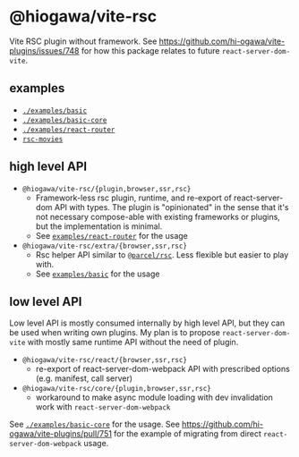 # @hiogawa/vite-rsc

Vite RSC plugin without framework. See https://github.com/hi-ogawa/vite-plugins/issues/748 for how this package relates to future `react-server-dom-vite`.

## examples

- [`./examples/basic`](./examples/basic)
- [`./examples/basic-core`](./examples/basic-core)
- [`./examples/react-router`](./examples/react-router)
- [`rsc-movies`](https://github.com/hi-ogawa/rsc-movies/)

## high level API

- `@hiogawa/vite-rsc/{plugin,browser,ssr,rsc}`
  - Framework-less rsc plugin, runtime, and re-export of react-server-dom API with types. The plugin is "opinionated" in the sense that it's not necessary compose-able with existing frameworks or plugins, but the implementation is minimal.
  - See [`examples/react-router`](./examples/react-router) for the usage
- `@hiogawa/vite-rsc/extra/{browser,ssr,rsc}`
  - Rsc helper API similar to [`@parcel/rsc`](https://parceljs.org/recipes/rsc). Less flexible but easier to play with.
  - See [`examples/basic`](./examples/basic) for the usage

## low level API

Low level API is mostly consumed internally by high level API, but they can be used when writing own plugins. My plan is to propose `react-server-dom-vite` with mostly same runtime API without the need of plugin.

- `@hiogawa/vite-rsc/react/{browser,ssr,rsc}`
  - re-export of react-server-dom-webpack API with prescribed options (e.g. manifest, call server)
- `@hiogawa/vite-rsc/core/{plugin,browser,ssr,rsc}`
  - workaround to make async module loading with dev invalidation work with `react-server-dom-webpack`

See [`./examples/basic-core`](./examples/basic-core) for the usage. See https://github.com/hi-ogawa/vite-plugins/pull/751 for the example of migrating from direct `react-server-dom-webpack` usage.

